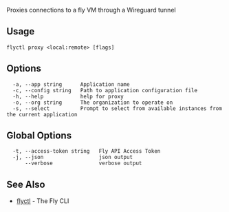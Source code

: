 Proxies connections to a fly VM through a Wireguard tunnel

## Usage
~~~
flyctl proxy <local:remote> [flags]
~~~

## Options

~~~
  -a, --app string      Application name
  -c, --config string   Path to application configuration file
  -h, --help            help for proxy
  -o, --org string      The organization to operate on
  -s, --select          Prompt to select from available instances from the current application
~~~

## Global Options

~~~
  -t, --access-token string   Fly API Access Token
  -j, --json                  json output
      --verbose               verbose output
~~~

## See Also

* [flyctl](/docs/flyctl/help/)	 - The Fly CLI

